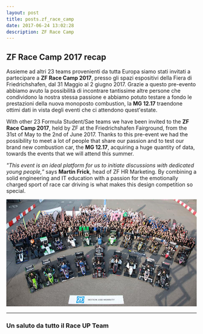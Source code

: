 ```yaml
---
layout: post
title: posts.zf_race_camp
date: 2017-06-24 13:02:28
description: ZF Race Camp 
---
```



## ZF Race Camp 2017 recap

Assieme ad altri 23 teams provenienti da tutta Europa siamo stati invitati a partecipare a **ZF Race Camp 2017**, presso gli spazi espositivi della Fiera di Friedrichshafen, dal 31 Maggio al 2 giugno 2017.
Grazie a questo pre-evento abbiamo avuto la possibilità di incontrare tantissime altre persone che condividono la nostra stessa passione e abbiamo potuto testare a fondo le prestazioni della nuova monoposto combustion, la **MG 12.17** traendone ottimi dati in vista degli eventi che ci attendono quest'estate.


With other 23 Formula Student/Sae teams we have been invited to the **ZF Race Camp 2017**, held by ZF at the Friedrichshafen Fairground, from the 31st of May to the 2nd of June 2017.
Thanks to this pre-event we had the possibility to meet a lot of people that share our passion and to test our brand new combustion car, the **MG 12.17**, acquiring a huge quantity of data, towards the events that we will attend this summer.

*"This event is an ideal platform for us to initiate discussions with dedicated young people,”* says **Martin Frick**, head of ZF HR Marketing. By combining a solid engineering and IT education with a passion for the emotionally charged sport of race car driving is what makes this design competition so special.


<a class="image featured"><img src="/images/posts/2017/06/24/image.jpg" alt="ZF Camp"/></a>


----------


### Un saluto da tutto il **Race UP Team**
